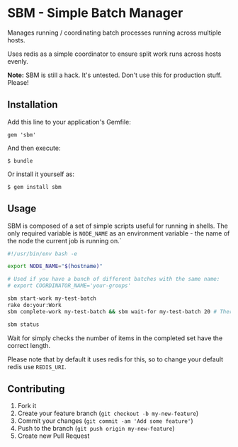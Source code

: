 # SBM - Simple Batch Manager

Manages running / coordinating batch processes running across multiple hosts.

Uses redis as a simple coordinator to ensure split work runs across hosts evenly.

**Note:** SBM is still a hack. It's untested. Don't use this for production stuff. Please!

## Installation

Add this line to your application's Gemfile:

    gem 'sbm'

And then execute:

    $ bundle

Or install it yourself as:

    $ gem install sbm

## Usage

SBM is composed of a set of simple scripts useful for running in shells. The only required
variable is `NODE_NAME` as an environment variable - the name of the node the current job is
running on.`

```bash
#!/usr/bin/env bash -e

export NODE_NAME="$(hostname)"

# Used if you have a bunch of different batches with the same name:
# export COORDINATOR_NAME='your-groups'

sbm start-work my-test-batch
rake do:your:Work
sbm complete-work my-test-batch && sbm wait-for my-test-batch 20 # There are 20 nodes running this process

sbm status

```

Wait for simply checks the number of items in the completed set have the correct length.

Please note that by default it uses redis for this, so to change your default redis use `REDIS_URI`.

## Contributing

1. Fork it
2. Create your feature branch (`git checkout -b my-new-feature`)
3. Commit your changes (`git commit -am 'Add some feature'`)
4. Push to the branch (`git push origin my-new-feature`)
5. Create new Pull Request
